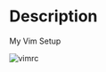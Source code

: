 # Description

My Vim Setup

![vimrc](https://cloud.githubusercontent.com/assets/13816418/10941111/4dc872f2-8338-11e5-8017-5432b4619481.png)
